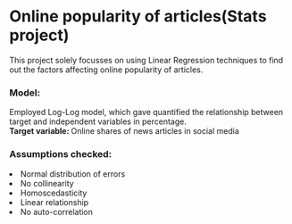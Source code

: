 # Online popularity of articles(Stats project)
This project solely focusses on using Linear Regression techniques to find out the factors affecting online popularity of articles.

### Model:
Employed Log-Log model, which gave quantified the relationship between target and independent variables in percentage.
<br><strong>Target variable: </strong>Online shares of news articles in social media

### Assumptions checked:
<li>Normal distribution of errors</li>
<li>No collinearity</li>
<li>Homoscedasticity</li>
<li>Linear relationship</li>
<li>No auto-correlation</li>


